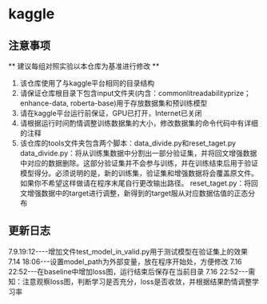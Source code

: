 # kaggle

## 注意事项

** 建议每组对照实验以本仓库为基准进行修改 **

1. 该仓库使用了与kaggle平台相同的目录结构
2. 请保证仓库根目录下包含input文件夹(内含：commonlitreadabilityprize； enhance-data, roberta-base)用于存放数据集和预训练模型
3. 请在kaggle平台运行前保证，GPU已打开，Internet已关闭
4. 请根据运行时间酌情调整训练数据集的大小，修改数据集的命令代码中有详细的注释
5. 该仓库的tools文件夹包含两个脚本：data_divide.py和reset_taget.py 
   data_divide.py：将从训练集数据中分割出一部分验证集，并将回文增强数据中对应的数据删除。这部分验证集并不会参与训练，并在训练结束后用于验证模型得分。必须说明的是，新的训练集，验证集和增强数据将会覆盖原文件。如果你不希望这样做请在程序末尾自行更改输出路径。
   reset_taget.py：将回文增强数据中的target进行调整，新得到的target服从对应数据估值的正态分布
   

## 更新日志
7.9.19:12----增加文件test_model_in_valid.py用于测试模型在验证集上的效果
7.14 18:06---设置model_path为外部变量，放在程序开始处，方便修改
7.16 22:52---在baseline中增加loss图，运行结束后保存在当前目录
7.16 22:52---需知：注意观察loss图，判断学习是否充分，loss是否收敛，并根据结果酌情调整学习率